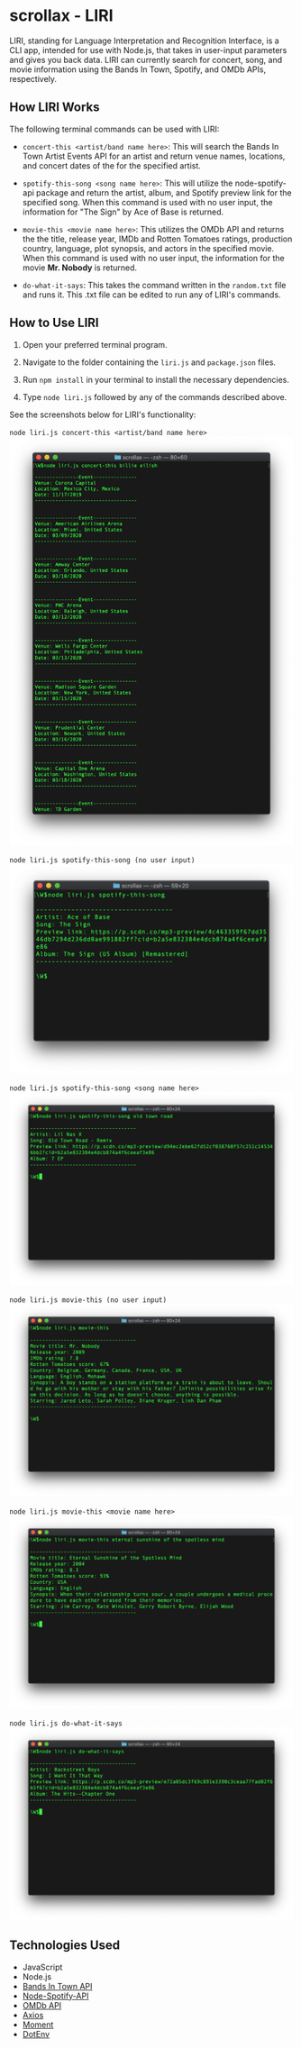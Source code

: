 # scrollax - LIRI

LIRI, standing for Language Interpretation and Recognition Interface, is a CLI app, intended for use with Node.js, that takes in user-input parameters and gives you back data. LIRI can currently search for concert, song, and movie information using the Bands In Town, Spotify, and OMDb APIs, respectively.

## How LIRI Works

The following terminal commands can be used with LIRI:

- `concert-this <artist/band name here>`: This will search the Bands In Town Artist Events API for an artist and return venue names, locations, and concert dates of the for the specified artist.

- `spotify-this-song <song name here>`: This will utilize the node-spotify-api package and return the artist, album, and Spotify preview link for the specified song. When this command is used with no user input, the information for "The Sign" by Ace of Base is returned.

- `movie-this <movie name here>`: This utilizes the OMDb API and returns the the title, release year, IMDb and Rotten Tomatoes ratings, production country, language, plot synopsis, and actors in the specified movie. When this command is used with no user input, the information for the movie **Mr. Nobody** is returned.

- `do-what-it-says`: This takes the command written in the `random.txt` file and runs it. This .txt file can be edited to run any of LIRI's commands.

## How to Use LIRI

1. Open your preferred terminal program.

2. Navigate to the folder containing the `liri.js` and `package.json` files.

3. Run `npm install` in your terminal to install the necessary dependencies.

4. Type `node liri.js` followed by any of the commands described above.

See the screenshots below for LIRI's functionality:

`node liri.js concert-this <artist/band name here>`
![concert-this](/screenshots/concert-this.png)

`node liri.js spotify-this-song (no user input)`
![spotify-this-song_no-input](/screenshots/spotify-this-song_no-input.png)

`node liri.js spotify-this-song <song name here>`
![spotify-this-song](/screenshots/spotify-this-song.png)

`node liri.js movie-this (no user input)`
![movie-this_no-input](/screenshots/movie-this_no-input.png)

`node liri.js movie-this <movie name here>`
![movie-this](/screenshots/movie-this.png)

`node liri.js do-what-it-says`
![do-what-it-says](/screenshots/do-what-it-says.png)

## Technologies Used

- JavaScript
- Node.js
- [Bands In Town API](https://www.artists.bandsintown.com/login)
- [Node-Spotify-API](https://www.npmjs.com/package/node-spotify-api)
- [OMDb API](http://www.omdbapi.com)
- [Axios](https://www.npmjs.com/package/axios)
- [Moment](https://www.npmjs.com/package/moment)
- [DotEnv](https://www.npmjs.com/package/dotenv)
